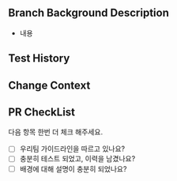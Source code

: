 ## Branch Background Description
- 내용

## Test History

## Change Context

## PR CheckList
다음 항목 한번 더 체크 해주세요.

-[ ] 우리팀 가이드라인을 따르고 있나요?
-[ ] 충분히 테스트 되었고, 이력을 남겼나요?
-[ ] 배경에 대해 설명이 충분히 되었나요?
